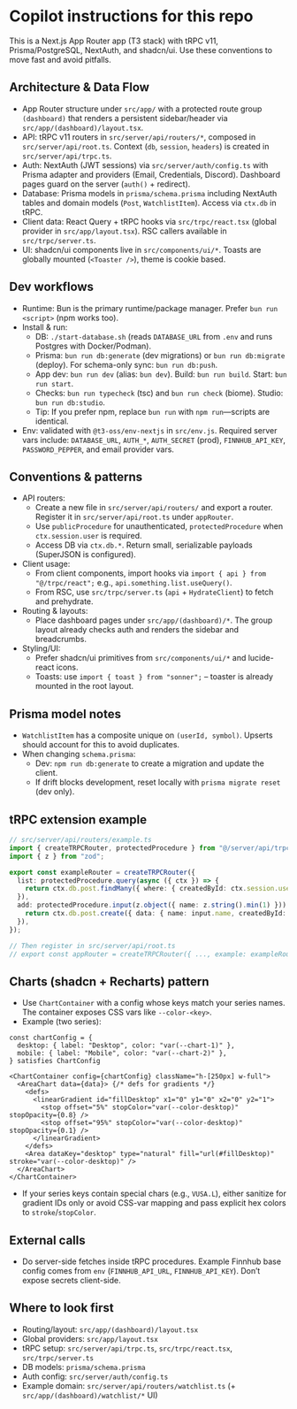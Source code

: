 # Copilot instructions for this repo

This is a Next.js App Router app (T3 stack) with tRPC v11, Prisma/PostgreSQL, NextAuth, and shadcn/ui. Use these conventions to move fast and avoid pitfalls.

## Architecture & Data Flow
- App Router structure under `src/app/` with a protected route group `(dashboard)` that renders a persistent sidebar/header via `src/app/(dashboard)/layout.tsx`.
- API: tRPC v11 routers in `src/server/api/routers/*`, composed in `src/server/api/root.ts`. Context (`db`, `session`, `headers`) is created in `src/server/api/trpc.ts`.
- Auth: NextAuth (JWT sessions) via `src/server/auth/config.ts` with Prisma adapter and providers (Email, Credentials, Discord). Dashboard pages guard on the server (`auth()` + redirect).
- Database: Prisma models in `prisma/schema.prisma` including NextAuth tables and domain models (`Post`, `WatchlistItem`). Access via `ctx.db` in tRPC.
- Client data: React Query + tRPC hooks via `src/trpc/react.tsx` (global provider in `src/app/layout.tsx`). RSC callers available in `src/trpc/server.ts`.
- UI: shadcn/ui components live in `src/components/ui/*`. Toasts are globally mounted (`<Toaster />`), theme is cookie based.

## Dev workflows
- Runtime: Bun is the primary runtime/package manager. Prefer `bun run <script>` (npm works too).
- Install & run:
  - DB: `./start-database.sh` (reads `DATABASE_URL` from `.env` and runs Postgres with Docker/Podman).
  - Prisma: `bun run db:generate` (dev migrations) or `bun run db:migrate` (deploy). For schema-only sync: `bun run db:push`.
  - App dev: `bun run dev` (alias: `bun dev`). Build: `bun run build`. Start: `bun run start`.
  - Checks: `bun run typecheck` (tsc) and `bun run check` (biome). Studio: `bun run db:studio`.
  - Tip: If you prefer npm, replace `bun run` with `npm run`—scripts are identical.
- Env: validated with `@t3-oss/env-nextjs` in `src/env.js`. Required server vars include: `DATABASE_URL`, `AUTH_*`, `AUTH_SECRET` (prod), `FINNHUB_API_KEY`, `PASSWORD_PEPPER`, and email provider vars.

## Conventions & patterns
- API routers:
  - Create a new file in `src/server/api/routers/` and export a router. Register it in `src/server/api/root.ts` under `appRouter`.
  - Use `publicProcedure` for unauthenticated, `protectedProcedure` when `ctx.session.user` is required.
  - Access DB via `ctx.db.*`. Return small, serializable payloads (SuperJSON is configured).
- Client usage:
  - From client components, import hooks via `import { api } from "@/trpc/react";` e.g., `api.something.list.useQuery()`.
  - From RSC, use `src/trpc/server.ts` (`api` + `HydrateClient`) to fetch and prehydrate.
- Routing & layouts:
  - Place dashboard pages under `src/app/(dashboard)/*`. The group layout already checks auth and renders the sidebar and breadcrumbs.
- Styling/UI:
  - Prefer shadcn/ui primitives from `src/components/ui/*` and lucide-react icons.
  - Toasts: use `import { toast } from "sonner";` – toaster is already mounted in the root layout.

## Prisma model notes
- `WatchlistItem` has a composite unique on `(userId, symbol)`. Upserts should account for this to avoid duplicates.
- When changing `schema.prisma`:
  - Dev: `npm run db:generate` to create a migration and update the client.
  - If drift blocks development, reset locally with `prisma migrate reset` (dev only).

## tRPC extension example
```ts
// src/server/api/routers/example.ts
import { createTRPCRouter, protectedProcedure } from "@/server/api/trpc";
import { z } from "zod";

export const exampleRouter = createTRPCRouter({
  list: protectedProcedure.query(async ({ ctx }) => {
    return ctx.db.post.findMany({ where: { createdById: ctx.session.user.id } })
  }),
  add: protectedProcedure.input(z.object({ name: z.string().min(1) })).mutation(async ({ ctx, input }) => {
    return ctx.db.post.create({ data: { name: input.name, createdById: ctx.session.user.id } })
  }),
});

// Then register in src/server/api/root.ts
// export const appRouter = createTRPCRouter({ ..., example: exampleRouter })
```

## Charts (shadcn + Recharts) pattern
- Use `ChartContainer` with a config whose keys match your series names. The container exposes CSS vars like `--color-<key>`.
- Example (two series):
```tsx
const chartConfig = {
  desktop: { label: "Desktop", color: "var(--chart-1)" },
  mobile: { label: "Mobile", color: "var(--chart-2)" },
} satisfies ChartConfig

<ChartContainer config={chartConfig} className="h-[250px] w-full">
  <AreaChart data={data}> {/* defs for gradients */}
    <defs>
      <linearGradient id="fillDesktop" x1="0" y1="0" x2="0" y2="1">
        <stop offset="5%" stopColor="var(--color-desktop)" stopOpacity={0.8} />
        <stop offset="95%" stopColor="var(--color-desktop)" stopOpacity={0.1} />
      </linearGradient>
    </defs>
    <Area dataKey="desktop" type="natural" fill="url(#fillDesktop)" stroke="var(--color-desktop)" />
  </AreaChart>
</ChartContainer>
```
- If your series keys contain special chars (e.g., `VUSA.L`), either sanitize for gradient IDs only or avoid CSS-var mapping and pass explicit hex colors to `stroke`/`stopColor`.

## External calls
- Do server-side fetches inside tRPC procedures. Example Finnhub base config comes from `env` (`FINNHUB_API_URL`, `FINNHUB_API_KEY`). Don’t expose secrets client-side.

## Where to look first
- Routing/layout: `src/app/(dashboard)/layout.tsx`
- Global providers: `src/app/layout.tsx`
- tRPC setup: `src/server/api/trpc.ts`, `src/trpc/react.tsx`, `src/trpc/server.ts`
- DB models: `prisma/schema.prisma`
- Auth config: `src/server/auth/config.ts`
- Example domain: `src/server/api/routers/watchlist.ts` (+ `src/app/(dashboard)/watchlist/*` UI)
